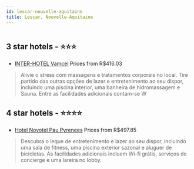 ```yaml
---
id: lescar-nouvelle-aquitaine
title: Lescar, Nouvelle-Aquitaine
---
```


<center><img src="https://i.travelapi.com/hotels/1000000/30000/23900/23885/dca5440c_z.jpg" alt="" /></center>


##  3 star hotels - ⭐️⭐️⭐️

-    [INTER-HOTEL Vamcel](https://www.hurb.com/br/aud/https://www.hurb.com/br/hotels/lescar/inter-hotel-vamcel-HT-FS4G?cmp=18055) Prices from R$416.03
   > Alivie o stress com massagens e tratamentos corporais no local. Tire partido das outras opções de lazer e entretenimento ao seu dispor, incluindo uma piscina interior, uma banheira de hidromassagem e Sauna. Entre as facilidades adicionais contam-se W

##  4 star hotels - ⭐️⭐️⭐️⭐️

-    [Hotel Novotel Pau Pyrenees](https://www.hurb.com/br/aud/https://www.hurb.com/br/hotels/lescar/hotel-novotel-pau-pyrenees-HT-Q3PJ?cmp=18055) Prices from R$497.85
   > Descubra o leque de entretenimento e lazer ao seu dispor, incluindo uma sala de fitness, uma piscina exterior sazonal e aluguer de bicicletas. As facilidades adicionais incluem Wi-fi grátis, serviços de concierge e uma lareira no lobby.
